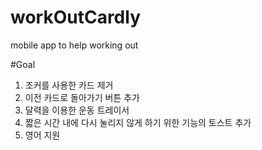 # workOutCardly
mobile app to help working out


#Goal
1. 조커를 사용한 카드 제거
2. 이전 카드로 돌아가기 버튼 추가
3. 달력을 이용한 운동 트레이서
4. 짧은 시간 내에 다시 눌리지 않게 하기 위한 기능의 토스트 추가
5. 영어 지원
